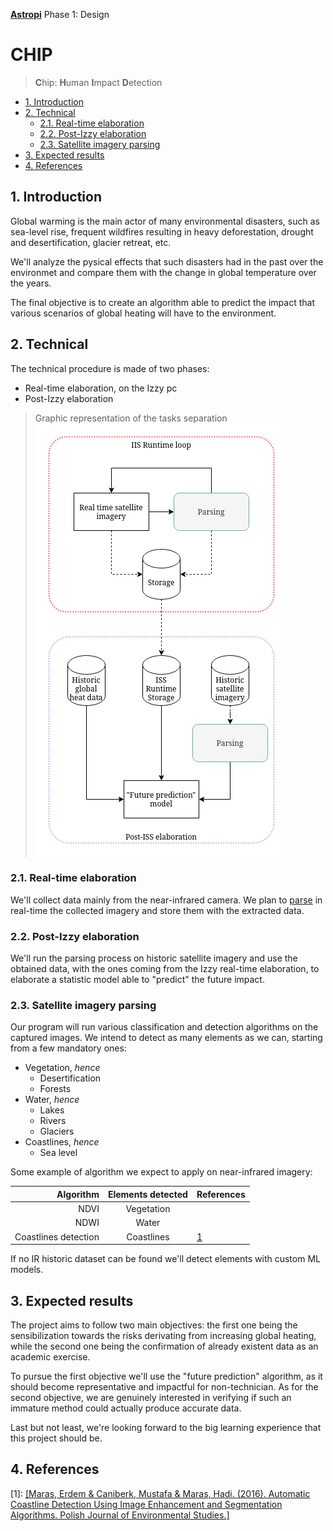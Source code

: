 [**Astropi**](https://astro-pi.org/) Phase 1: Design

<!-- omit in toc -->
# CHIP
> **C**hip: **H**uman **I**mpact **D**etection 

- [1. Introduction](#1-introduction)
- [2. Technical](#2-technical)
  - [2.1. Real-time elaboration](#21-real-time-elaboration)
  - [2.2. Post-Izzy elaboration](#22-post-izzy-elaboration)
  - [2.3. Satellite imagery parsing](#23-satellite-imagery-parsing)
- [3. Expected results](#3-expected-results)
- [4. References](#4-references)

## 1. Introduction
Global warming is the main actor of many environmental disasters, such as sea-level rise, frequent wildfires resulting in heavy deforestation, drought and desertification, glacier retreat, etc.

We'll analyze the pysical effects that such disasters had in the past over the environmet and compare them with the change in global temperature over the years.

The final objective is to create an algorithm able to predict the impact that various scenarios of global heating will have to the environment.
 
## 2. Technical
The technical procedure is made of two phases: 
- Real-time elaboration, on the Izzy pc
- Post-Izzy elaboration

> Graphic representation of the tasks separation<br>
![](./img/tasks_separation.png)


### 2.1. Real-time elaboration
We'll collect data mainly from the near-infrared camera. We plan to [parse](#23-satellite-imagery-parsing) in real-time the collected imagery and store them with the extracted data.

### 2.2. Post-Izzy elaboration
We'll run the parsing process on historic satellite imagery and use the obtained data, with the ones coming from the Izzy real-time elaboration, to elaborate a statistic model able to "predict" the future impact.

### 2.3. Satellite imagery parsing
Our program will run various classification and detection algorithms on the captured images. We intend to detect as many elements as we can, starting from a few mandatory ones:
- Vegetation, _hence_
  - Desertification
  - Forests
- Water, _hence_
  - Lakes
  - Rivers
  - Glaciers
- Coastlines, _hence_
  - Sea level

Some example of algorithm we expect to apply on near-infrared imagery:

|            Algorithm | Elements detected | References |
| -------------------: | :---------------: | ---------- |
|                 NDVI |    Vegetation     |
|                 NDWI |       Water       |
| Coastlines detection |    Coastlines     | [1](#r1)   |

If no IR historic dataset can be found we'll detect elements with custom ML models.

## 3. Expected results
The project aims to follow two main objectives: the first one being the sensibilization towards the risks derivating from increasing global heating, while the second one being the confirmation of already existent data as an academic exercise.

To pursue the first objective we'll use the "future prediction" algorithm, as it should become representative and impactful for non-technician. 
As for the second objective, we are genuinely interested in verifying if such an immature method could actually produce accurate data.

Last but not least, we're looking forward to the big learning experience that this project should be.

## 4. References
<p id="r1">[1]: <a href="https://www.researchgate.net/publication/308125872_Automatic_Coastline_Detection_Using_Image_Enhancement_and_Segmentation_Algorithms" target="_blank">[Maras, Erdem & Caniberk, Mustafa & Maras, Hadi. (2016). Automatic Coastline Detection Using Image Enhancement and Segmentation Algorithms. Polish Journal of Environmental Studies.]</a></p>
